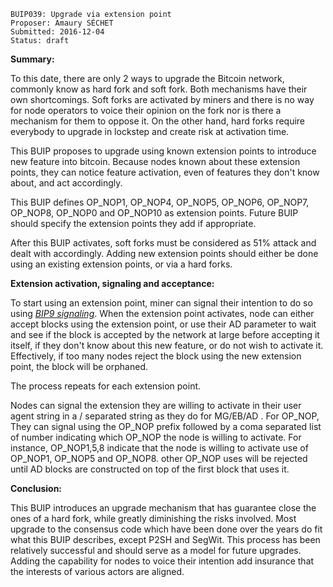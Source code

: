     BUIP039: Upgrade via extension point
    Proposer: Amaury SÉCHET
    Submitted: 2016-12-04
    Status: draft

  
**Summary:**  
  
To this date, there are only 2 ways to upgrade the Bitcoin network,
commonly know as hard fork and soft fork. Both mechanisms have their own
shortcomings. Soft forks are activated by miners and there is no way for
node operators to voice their opinion on the fork nor is there a
mechanism for them to oppose it. On the other hand, hard forks require
everybody to upgrade in lockstep and create risk at activation time.  
  
This BUIP proposes to upgrade using known extension points to introduce
new feature into bitcoin. Because nodes known about these extension
points, they can notice feature activation, even of features they don't
know about, and act accordingly.  
  
This BUIP defines OP\_NOP1, OP\_NOP4, OP\_NOP5, OP\_NOP6, OP\_NOP7,
OP\_NOP8, OP\_NOP0 and OP\_NOP10 as extension points. Future BUIP should
specify the extension points they add if appropriate.  
  
After this BUIP activates, soft forks must be considered as 51% attack
and dealt with accordingly. Adding new extension points should either be
done using an existing extension points, or via a hard forks.  
  
**Extension activation, signaling and acceptance:**  
  
To start using an extension point, miner can signal their intention to
do so using [*BIP9
signaling*](https://github.com/bitcoin/bips/blob/master/bip-0009.mediawiki).
When the extension point activates, node can either accept blocks using
the extension point, or use their AD parameter to wait and see if the
block is accepted by the network at large before accepting it itself, if
they don't know about this new feature, or do not wish to activate it.
Effectively, if too many nodes reject the block using the new extension
point, the block will be orphaned.  
  
The process repeats for each extension point.  
  
Nodes can signal the extension they are willing to activate in their
user agent string in a / separated string as they do for MG/EB/AD . For
OP\_NOP, They can signal using the OP\_NOP prefix followed by a coma
separated list of number indicating which OP\_NOP the node is willing to
activate. For instance, OP\_NOP1,5,8 indicate that the node is willing
to activate use of OP\_NOP1, OP\_NOP5 and OP\_NOP8. other OP\_NOP uses
will be rejected until AD blocks are constructed on top of the first
block that uses it.  
  
**Conclusion:**  
  
This BUIP introduces an upgrade mechanism that has guarantee close the
ones of a hard fork, while greatly diminishing the risks involved. Most
upgrade to the consensus code which have been done over the years do fit
what this BUIP describes, except P2SH and SegWit. This process has been
relatively successful and should serve as a model for future upgrades.
Adding the capability for nodes to voice their intention add insurance
that the interests of various actors are aligned.
